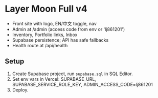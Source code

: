 # Layer Moon Full v4
- Front site with logo, EN/中文 toggle, nav
- Admin at /admin (access code from env or 'lj861201')
- Inventory, Portfolio links, Inbox
- Supabase persistence; API has safe fallbacks
- Health route at /api/health

## Setup
1) Create Supabase project, run `supabase.sql` in SQL Editor.
2) Set env vars in Vercel: SUPABASE_URL, SUPABASE_SERVICE_ROLE_KEY, ADMIN_ACCESS_CODE=lj861201
3) Deploy.
